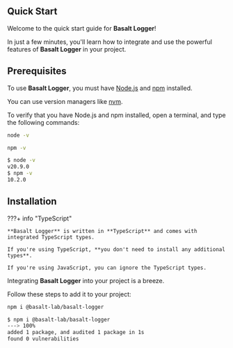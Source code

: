 ## **Quick Start**

Welcome to the quick start guide for **Basalt Logger**!

In just a few minutes, you'll learn how to integrate and use the powerful features of **Basalt Logger** in your project.

## **Prerequisites**

To use **Basalt Logger**, you must have [Node.js](https://nodejs.org/en/) and [npm](https://www.npmjs.com/) installed.

You can use version managers like [nvm](https://github.com/nvm-sh/nvm).

To verify that you have Node.js and npm installed, open a terminal, and type the following commands:

```bash
node -v
```
```bash
npm -v
```

<!-- termynal -->

```bash
$ node -v
v20.9.0
$ npm -v
10.2.0
```

## **Installation**

???+ info "TypeScript"

    **Basalt Logger** is written in **TypeScript** and comes with integrated TypeScript types.

    If you're using TypeScript, **you don't need to install any additional types**.

    If you're using JavaScript, you can ignore the TypeScript types.

Integrating **Basalt Logger** into your project is a breeze.

Follow these steps to add it to your project:

```bash
npm i @basalt-lab/basalt-logger
```

<!-- termynal -->

```bash
$ npm i @basalt-lab/basalt-logger
---> 100%
added 1 package, and audited 1 package in 1s
found 0 vulnerabilities
```

